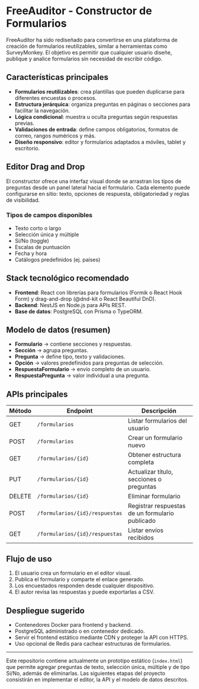 # FreeAuditor - Constructor de Formularios

FreeAuditor ha sido rediseñado para convertirse en una plataforma de creación de formularios reutilizables, similar a herramientas como SurveyMonkey. El objetivo es permitir que cualquier usuario diseñe, publique y analice formularios sin necesidad de escribir código.

## Características principales

- **Formularios reutilizables**: crea plantillas que pueden duplicarse para diferentes encuestas o procesos.
- **Estructura jerárquica**: organiza preguntas en páginas o secciones para facilitar la navegación.
- **Lógica condicional**: muestra u oculta preguntas según respuestas previas.
- **Validaciones de entrada**: define campos obligatorios, formatos de correo, rangos numéricos y más.
- **Diseño responsivo**: editor y formularios adaptados a móviles, tablet y escritorio.

## Editor Drag and Drop

El constructor ofrece una interfaz visual donde se arrastran los tipos de preguntas desde un panel lateral hacia el formulario.
Cada elemento puede configurarse en sitio: texto, opciones de respuesta, obligatoriedad y reglas de visibilidad.

### Tipos de campos disponibles

- Texto corto o largo
- Selección única y múltiple
- Sí/No (toggle)
- Escalas de puntuación
- Fecha y hora
- Catálogos predefinidos (ej. países)

## Stack tecnológico recomendado

- **Frontend**: React con librerías para formularios (Formik o React Hook Form) y drag-and-drop (@dnd-kit o React Beautiful DnD).
- **Backend**: NestJS en Node.js para APIs REST.
- **Base de datos**: PostgreSQL con Prisma o TypeORM.

## Modelo de datos (resumen)

- **Formulario** → contiene secciones y respuestas.
- **Sección** → agrupa preguntas.
- **Pregunta** → define tipo, texto y validaciones.
- **Opción** → valores predefinidos para preguntas de selección.
- **RespuestaFormulario** → envío completo de un usuario.
- **RespuestaPregunta** → valor individual a una pregunta.

## APIs principales

| Método | Endpoint                       | Descripción                                     |
| ------ | ------------------------------ | ----------------------------------------------- |
| GET    | `/formularios`                 | Listar formularios del usuario                  |
| POST   | `/formularios`                 | Crear un formulario nuevo                       |
| GET    | `/formularios/{id}`            | Obtener estructura completa                     |
| PUT    | `/formularios/{id}`            | Actualizar título, secciones o preguntas        |
| DELETE | `/formularios/{id}`            | Eliminar formulario                             |
| POST   | `/formularios/{id}/respuestas` | Registrar respuestas de un formulario publicado |
| GET    | `/formularios/{id}/respuestas` | Listar envíos recibidos                         |

## Flujo de uso

1. El usuario crea un formulario en el editor visual.
2. Publica el formulario y comparte el enlace generado.
3. Los encuestados responden desde cualquier dispositivo.
4. El autor revisa las respuestas y puede exportarlas a CSV.

## Despliegue sugerido

- Contenedores Docker para frontend y backend.
- PostgreSQL administrado o en contenedor dedicado.
- Servir el frontend estático mediante CDN y proteger la API con HTTPS.
- Uso opcional de Redis para cachear estructuras de formularios.

---

Este repositorio contiene actualmente un prototipo estático (`index.html`) que permite agregar preguntas de texto, selección única, múltiple y de tipo Sí/No, además de eliminarlas. Las siguientes etapas del proyecto consistirán en implementar el editor, la API y el modelo de datos descritos.
